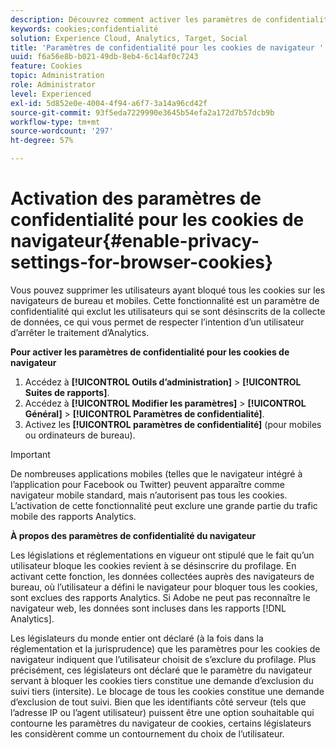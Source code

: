 ```yaml
---
description: Découvrez comment activer les paramètres de confidentialité pour les cookies de navigateur. Vous pouvez supprimer les utilisateurs ayant bloqué tous les cookies sur les navigateurs de bureau et mobiles.
keywords: cookies;confidentialité
solution: Experience Cloud, Analytics, Target, Social
title: 'Paramètres de confidentialité pour les cookies de navigateur '
uuid: f6a56e8b-b021-49db-8eb4-6c14af0c7243
feature: Cookies
topic: Administration
role: Administrator
level: Experienced
exl-id: 5d852e0e-4004-4f94-a6f7-3a14a96cd42f
source-git-commit: 93f5eda7229990e3645b54efa2a172d7b57dcb9b
workflow-type: tm+mt
source-wordcount: '297'
ht-degree: 57%

---
```


# Activation des paramètres de confidentialité pour les cookies de navigateur{#enable-privacy-settings-for-browser-cookies}

Vous pouvez supprimer les utilisateurs ayant bloqué tous les cookies sur les navigateurs de bureau et mobiles. Cette fonctionnalité est un paramètre de confidentialité qui exclut les utilisateurs qui se sont désinscrits de la collecte de données, ce qui vous permet de respecter l’intention d’un utilisateur d’arrêter le traitement d’Analytics.

**Pour activer les paramètres de confidentialité pour les cookies de navigateur**

1. Accédez à **[!UICONTROL Outils d’administration]** > **[!UICONTROL Suites de rapports]**.
1. Accédez à **[!UICONTROL Modifier les paramètres]** > **[!UICONTROL Général]** > **[!UICONTROL Paramètres de confidentialité]**.
1. Activez les **[!UICONTROL paramètres de confidentialité]** (pour mobiles ou ordinateurs de bureau).

>[!IMPORTANT]
>
>De nombreuses applications mobiles (telles que le navigateur intégré à l’application pour Facebook ou Twitter) peuvent apparaître comme navigateur mobile standard, mais n’autorisent pas tous les cookies. L’activation de cette fonctionnalité peut exclure une grande partie du trafic mobile des rapports Analytics.

**À propos des paramètres de confidentialité du navigateur**

Les législations et réglementations en vigueur ont stipulé que le fait qu’un utilisateur bloque les cookies revient à se désinscrire du profilage. En activant cette fonction, les données collectées auprès des navigateurs de bureau, où l’utilisateur a défini le navigateur pour bloquer tous les cookies, sont exclues des rapports Analytics. Si Adobe ne peut pas reconnaître le navigateur web, les données sont incluses dans les rapports [!DNL Analytics].

Les législateurs du monde entier ont déclaré (à la fois dans la réglementation et la jurisprudence) que les paramètres pour les cookies de navigateur indiquent que l’utilisateur choisit de s’exclure du profilage. Plus précisément, ces législateurs ont déclaré que le paramètre du navigateur servant à bloquer les cookies tiers constitue une demande d’exclusion du suivi tiers (intersite). Le blocage de tous les cookies constitue une demande d’exclusion de tout suivi. Bien que les identifiants côté serveur (tels que l’adresse IP ou l’agent utilisateur) puissent être une option souhaitable qui contourne les paramètres du navigateur de cookies, certains législateurs les considèrent comme un contournement du choix de l’utilisateur.
